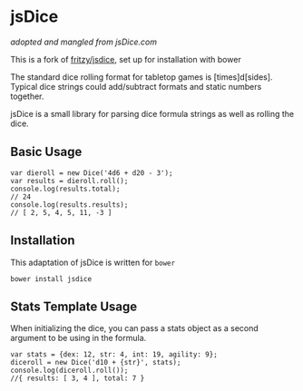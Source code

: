 # jsDice
_adopted and mangled from jsDice.com_

This is a fork of [fritzy/jsdice](https://github.com/fritzy/jsdice), set up for installation with bower

The standard dice rolling format for tabletop games is [times]d[sides]. Typical dice strings could add/subtract formats and static numbers together.

jsDice is a small library for parsing dice formula strings as well as rolling the dice.

## Basic Usage

    var dieroll = new Dice('4d6 + d20 - 3');
    var results = dieroll.roll();
    console.log(results.total);
    // 24
    console.log(results.results);
    // [ 2, 5, 4, 5, 11, -3 ]

## Installation

This adaptation of jsDice is written for `bower`

    bower install jsdice

## Stats Template Usage

When initializing the dice, you can pass a stats object as a second argument to be using in the formula.

    var stats = {dex: 12, str: 4, int: 19, agility: 9};
    diceroll = new Dice('d10 + {str}', stats);
    console.log(diceroll.roll());
    //{ results: [ 3, 4 ], total: 7 }
